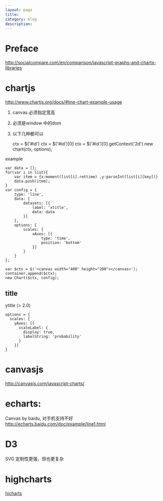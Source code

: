```yaml
---
layout: page
title:
category: blog
description:
---
```

# Preface
http://socialcompare.com/en/comparison/javascript-graphs-and-charts-libraries

# chartjs
http://www.chartjs.org/docs/#line-chart-example-usage

1. canvas 必须指定宽高
2. 必须是window 中的dom
3. 以下几种都可以

    ctx = $('#id')
    ctx = $('#id')[0]
    ctx = $('#id')[0].getContext('2d')
    new chart(ctx, options);

example

    var data = [];
    for(var i in list){
        var item = {x:moment(list[i].rettime) ,y:parseInt(list[i][key])}
        data.push(item);
    }
    var config = {
        type: 'line',
        data: {
            datasets: [{
                label: 'xtitle',
                data: data
            }]
        },
        options: {
            scales: {
                xAxes: [{
                    type: 'time',
                    position: 'bottom'
                }]
            }
        }
    };

    var $ctx = $('<canvas width="400" height="200"></canvas>');
    container.append($ctx);
    new Chart($ctx, config);

## title
ytitle (> 2.0)

    options = {
      scales: {
        yAxes: [{
          scaleLabel: {
            display: true,
            labelString: 'probability'
          }
        }]
    }

# canvasjs
http://canvasjs.com/javascript-charts/

# echarts:
Canvas by baidu, 对手机支持不好
http://echarts.baidu.com/doc/example/line1.html

# D3
SVG 定制性更强，但也更复杂

# highcharts
[hicharts](/p/ria-chart-highcharts)
